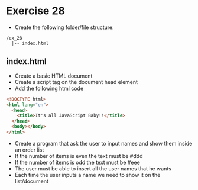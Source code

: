 # Exercise 28

- Create the following folder/file structure:

```
/ex_28
  |-- index.html
```

## index.html

- Create a basic HTML document
- Create a script tag on the document head element
- Add the following html code

```html
<!DOCTYPE html>
<html lang="en">
  <head>
    <title>It's all JavaScript Baby!!</title>
  </head>
  <body></body>
</html>
```

- Create a program that ask the user to input names and show them inside an order list
- If the number of items is even the text must be #ddd
- If the number of items is odd the text must be #eee
- The user must be able to insert all the user names that he wants
- Each time the user inputs a name we need to show it on the list/document
